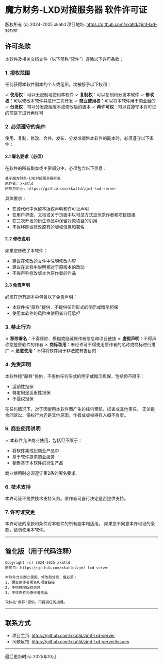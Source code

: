 魔方财务-LXD对接服务器 软件许可证
============================================

版权所有 (c) 2024-2025 xkatld
项目地址: https://github.com/xkatld/zjmf-lxd-server

## 许可条款

本软件及相关文档文件（以下简称"软件"）遵循以下许可条款：

### 1. 授权范围

任何获得本软件副本的个人或组织，均被授予以下权利：

✓ **使用权**：可以无限制地使用本软件
✓ **复制权**：可以复制和分发本软件
✓ **修改权**：可以修改本软件并进行二次开发
✓ **商业使用权**：可以将本软件用于商业目的
✓ **分发权**：可以分发原始版本或修改后的版本
✓ **再许可权**：可以在遵守本许可证的前提下进行再许可

### 2. 必须遵守的条件

使用、复制、修改、合并、发布、分发或销售本软件的副本时，必须遵守以下条件：

#### 2.1 署名要求（必须）

在软件的所有副本或主要部分中，必须包含以下信息：

```
基于魔方财务-LXD对接服务器开发
原作者: xkatld
原项目地址: https://github.com/xkatld/zjmf-lxd-server
```

具体要求：
- 在源代码中保留本版权声明和许可证声明
- 在用户界面、文档或关于页面中以可见方式显示原作者和项目链接
- 在二次开发的衍生作品中保留对原项目的引用
- 不得移除或修改原有的版权信息和署名

#### 2.2 修改说明

如果您修改了本软件：
- 建议在修改的文件中注明修改内容
- 建议在文档中说明相对于原版本的改动
- 不得声称修改版本为原作者的作品

#### 2.3 免责声明

必须在所有副本中包含以下免责声明：
- 本软件按"原样"提供，不提供任何形式的明示或暗示担保
- 使用本软件的风险由使用者自行承担

### 3. 禁止行为

✗ **移除署名**：不得移除、模糊或隐藏原作者信息和项目链接
✗ **虚假声明**：不得声称您是原软件的作者
✗ **商标滥用**：未经许可不得使用原作者的名称或商标进行推广
✗ **恶意使用**：不得将软件用于非法或有害目的

### 4. 免责声明

本软件按"原样"提供，不提供任何形式的明示或暗示担保，包括但不限于：
- 适销性担保
- 特定用途适用性担保
- 不侵权担保

在任何情况下，对于因使用本软件而产生的任何索赔、损害或其他责任，
无论是合同诉讼、侵权行为还是其他原因，作者或版权持有人概不负责。

### 5. 商业使用说明

✓ 本软件允许商业使用，包括但不限于：
  - 将软件集成到商业产品中
  - 基于软件提供商业服务
  - 销售基于本软件的衍生产品

商业使用时必须遵守第2条的署名要求。

### 6. 技术支持

本许可证不提供技术支持义务。原作者可自行决定是否提供支持。

### 7. 许可证变更

本许可证的条款和条件对本软件的所有副本均适用。
如果您不同意本许可证的条款，请勿使用本软件。

---

## 简化版（用于代码注释）

```
Copyright (c) 2024-2025 xkatld
原项目: https://github.com/xkatld/zjmf-lxd-server

本软件允许商业使用、修改和分发，但必须：
1. 保留原作者署名和项目链接
2. 不得移除版权信息
3. 不得声称为原作者作品

软件按"原样"提供，不提供任何担保。
```

---

## 联系方式

- 项目主页: https://github.com/xkatld/zjmf-lxd-server
- 问题反馈: https://github.com/xkatld/zjmf-lxd-server/issues

---

最后更新时间: 2025年10月
